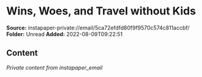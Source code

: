 # Wins, Woes, and Travel without Kids

**Source:** instapaper-private://email/5ca72efdfd80f9f9570c574c811accbf/
**Folder:** Unread
**Added:** 2022-08-09T09:22:51




## Content
*Private content from instapaper_email*
